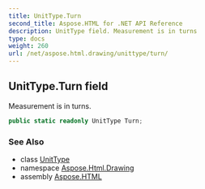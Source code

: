 ```yaml
---
title: UnitType.Turn
second_title: Aspose.HTML for .NET API Reference
description: UnitType field. Measurement is in turns
type: docs
weight: 260
url: /net/aspose.html.drawing/unittype/turn/
---
```

## UnitType.Turn field

Measurement is in turns.

```csharp
public static readonly UnitType Turn;
```

### See Also

* class [UnitType](../)
* namespace [Aspose.Html.Drawing](../../unittype/)
* assembly [Aspose.HTML](../../../)
